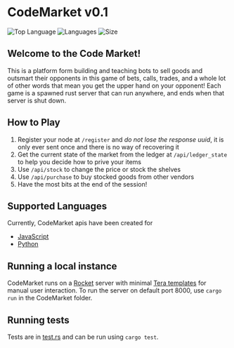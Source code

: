 # CodeMarket v0.1

![Top Language](https://img.shields.io/github/languages/top/royJackman/CodeMarket) ![Languages](https://img.shields.io/github/languages/count/royJackman/CodeMarket) ![Size](https://img.shields.io/github/repo-size/royJackman/CodeMarket)

## Welcome to the Code Market!

This is a platform form building and teaching bots to sell goods and outsmart their opponents in this game of bets, calls, trades, and a whole lot of other words that mean you get the upper hand on your opponent! Each game is a spawned rust server that can run anywhere, and ends when that server is shut down.

## How to Play

1. Register your node at ```/register``` and *do not lose the response uuid*, it is only ever sent once and there is no way of recovering it
2. Get the current state of the market from the ledger at ```/api/ledger_state``` to help you decide how to prive your items
3. Use ```/api/stock``` to change the price or stock the shelves
4. Use ```/api/purchase``` to buy stocked goods from other vendors
5. Have the most bits at the end of the session!

## Supported Languages

Currently, CodeMarket apis have been created for
* [JavaScript](https://github.com/royJackman/CodeMarket/blob/master/bots/apis/codemarket.js)
* [Python](https://github.com/royJackman/CodeMarket/blob/master/bots/apis/codemarket.py)

## Running a local instance

CodeMarket runs on a [Rocket](rocket.rs) server with minimal [Tera templates](https://tera.netlify.app/docs/) for manual user interaction. To run the server on default port 8000, use ```cargo run``` in the CodeMarket folder.

## Running tests

Tests are in [test.rs](https://github.com/royJackman/CodeMarket/blob/master/src/tests.rs) and can be run using ```cargo test```.